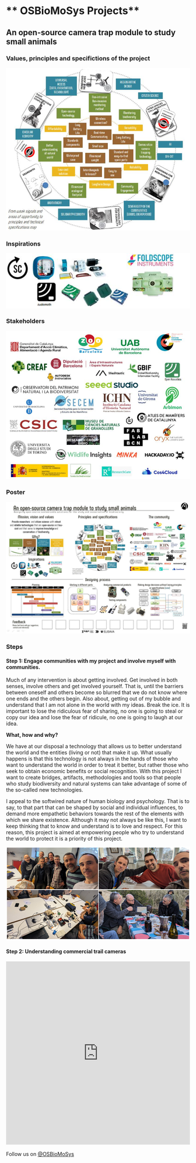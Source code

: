 # ** OSBioMoSys Projects**

## An open-source camera trap module to study small animals

### Values, principles and specifictions of the project

![Project values, principles and spec](../images/MP_ProjectValuesPrincipleSpecs.jpg)

### Inspirations

![Inspirational projects](../images/MP_inspirations.jpg)

### Stakeholders

![Possible stakeholders](../images/MP_possibleStakeholders.jpg)

### Poster

![Design dialogs 2 poster](../images/MP_poster1.jpg)


### Steps

#### Step 1: Engage communities with my project and involve myself with communities.

Much of any intervention is about getting involved. Get involved in both senses, involve others and get involved yourself. That is, until the barriers between oneself and others become so blurred that we do not know where one ends and the others begin. Also about, getting out of my bubble and understand that I am not alone in the world with my ideas. Break the ice. It is important to lose the ridiculous fear of sharing, no one is going to steal or copy our idea and lose the fear of ridicule, no one is going to laugh at our idea.

**What, how and why?**

We have at our disposal a technology that allows us to better understand the world and the entities (living or not) that make it up. What usually happens is that this technology is not always in the hands of those who want to understand the world in order to treat it better, but rather those who seek to obtain economic benefits or social recognition. With this project I want to create bridges, artifacts, methodologies and tools so that people who study biodiversity and natural systems can take advantage of some of the so-called new technologies.

I appeal to the softwired nature of human biology and psychology. That is to say, to that part that can be shaped by social and individual influences, to demand more empathetic behaviors towards the rest of the elements with which we share existence. Although it may not always be like this, I want to keep thinking that to know and understand is to love and respect. For this reason, this project is aimed at empowering people who try to understand the world to protect it is a priority of this project.

![Working with communities](../images/MP_communities.PNG)

#### Step 2: Understanding commercial trail cameras

<iframe src="https://www.youtube.com/embed/Bn4BHyr0K_U?si=WTkQIoIbWOFq3Q-m" 
frameborder="0"
width="100%"
height="500"
allowfullscreen="true"
mozallowfullscreen="true"
webkitallowfullscreen="true">
</iframe>


Follow us on [@OSBioMoSys](https://www.instagram.com/osbiomosys/)
